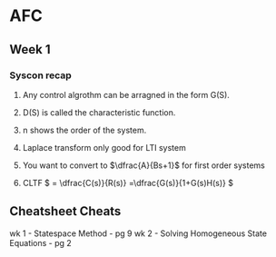 # AFC

## Week 1

### Syscon recap

1. Any control algrothm can be arragned in the form G(S).
2. D(S) is called the characteristic function.
3. n shows the order of the system.
4. Laplace transform only good for LTI system
5. You want to convert to $\dfrac{A}{Bs+1}$ for first order systems

6. CLTF $ = \dfrac{C(s)}{R(s)} =\dfrac{G(s)}{1+G(s)H(s)} $

## Cheatsheet Cheats

wk 1 - Statespace Method - pg 9
wk 2 - Solving Homogeneous State Equations - pg 2
